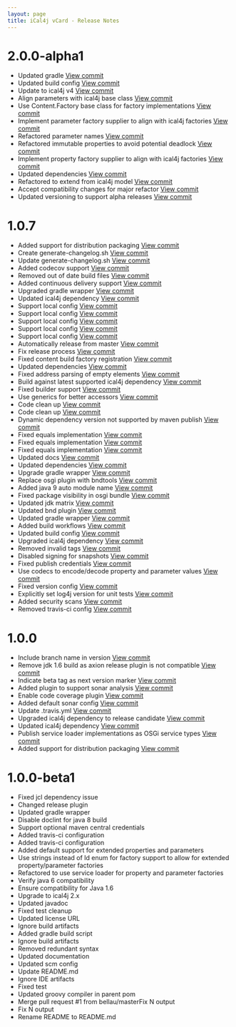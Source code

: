 ```yaml
---
layout: page
title: iCal4j vCard - Release Notes
---
```


# 2.0.0-alpha1

* Updated gradle [View commit](http://github.com/ical4j/ical4j/commit/6aaa0cc7472099f14dfe70d0ea71f602535222f7)
* Updated build config [View commit](http://github.com/ical4j/ical4j/commit/07257577a6e694b8d8176fb29a14fffd2bf36c62)
* Update to ical4j v4 [View commit](http://github.com/ical4j/ical4j/commit/4b2a323454561ba755d4d39eeedac96aaaacd417)
* Align parameters with ical4j base class [View commit](http://github.com/ical4j/ical4j/commit/faae962b3218b831c11808b21ef7f8e46a59e405)
* Use Content.Factory base class for factory implementations [View commit](http://github.com/ical4j/ical4j/commit/c7bf5f8f26567fb47885dbf8eab43877ca6786ce)
* Implement parameter factory supplier to align with ical4j factories [View commit](http://github.com/ical4j/ical4j/commit/ffc3924af6267536280203c26dafe3b926f9e75e)
* Refactored parameter names [View commit](http://github.com/ical4j/ical4j/commit/260495ad3a5dbd0f3b92f10d141ce37c40dab1b4)
* Refactored immutable properties to avoid potential deadlock [View commit](http://github.com/ical4j/ical4j/commit/18dc1b55cdfecb6fed8940c6bc53ddcf8daa6edc)
* Implement property factory supplier to align with ical4j factories [View commit](http://github.com/ical4j/ical4j/commit/7cec3f7d61ce0e2b0f82f7fd729f0a5b8ab73d16)
* Updated dependencies [View commit](http://github.com/ical4j/ical4j/commit/78c4b8a4394456027ef0d04ca74944725ef9832a)
* Refactored to extend from ical4j model [View commit](http://github.com/ical4j/ical4j/commit/05bc0b1dccf92c790d285a1737c37236f9e2bdff)
* Accept compatibility changes for major refactor [View commit](http://github.com/ical4j/ical4j/commit/2a4953a16f627bdf368984e3c6788b711b454056)
* Updated versioning to support alpha releases [View commit](http://github.com/ical4j/ical4j/commit/d3dd6756ecbbe2a4a0ffa09d2aa7402ec106cb05)


# 1.0.7

* Added support for distribution packaging [View commit](http://github.com/ical4j/ical4j/commit/73ff05fcf5c387ebabbfeeacd7936fc71f1cfc9c)
* Create generate-changelog.sh [View commit](http://github.com/ical4j/ical4j/commit/6d5a5e8aef4253b1fc676c22da80ad94c467520f)
* Update generate-changelog.sh [View commit](http://github.com/ical4j/ical4j/commit/041cf0e3781135a8c7f04fd20b431a9a79aef786)
* Added codecov support [View commit](http://github.com/ical4j/ical4j/commit/b6baf373040f3755574ce5331d830e6c425567b0)
* Removed out of date build files [View commit](http://github.com/ical4j/ical4j/commit/222178c1b8afa498eb8013c3152c9f5a7a32075d)
* Added continuous delivery support [View commit](http://github.com/ical4j/ical4j/commit/1481ee0be928b542489fe0ae5865d3e4805a8ea2)
* Upgraded gradle wrapper [View commit](http://github.com/ical4j/ical4j/commit/88197ae71eb7247f22b35960dbe4c008427ef9f3)
* Updated ical4j dependency [View commit](http://github.com/ical4j/ical4j/commit/c97884baa35648defdc435164a11e4540278537e)
* Support local config [View commit](http://github.com/ical4j/ical4j/commit/29f8a2c566ac346750c9c57bf66ee0a41d705923)
* Support local config [View commit](http://github.com/ical4j/ical4j/commit/386d36c5bb8e274635d8a71d0227b5cf007a5134)
* Support local config [View commit](http://github.com/ical4j/ical4j/commit/7f9c2d1c1187d54e9a9cbb164d196a9f5eabfb93)
* Support local config [View commit](http://github.com/ical4j/ical4j/commit/17df1c0977ce7f11b7faaa4a32b0e25e637a6359)
* Support local config [View commit](http://github.com/ical4j/ical4j/commit/99e222589f154c0511df3d8a7cdbb1f6375e2870)
* Automatically release from master [View commit](http://github.com/ical4j/ical4j/commit/eb6e515221f4d59aeb57a31f4b5f6410a48b7e16)
* Fix release process [View commit](http://github.com/ical4j/ical4j/commit/749b8a99b936a5b3bd831936e52316067a8c0af6)
* Fixed content build factory registration [View commit](http://github.com/ical4j/ical4j/commit/e1332e198739d1f42d3c1dafd7103ca9df6f0401)
* Updated dependencies [View commit](http://github.com/ical4j/ical4j/commit/acf4689525994959e390e45206c6a59f3da07bd9)
* Fixed address parsing of empty elements [View commit](http://github.com/ical4j/ical4j/commit/f064b77124c64313445f1962289b2a2b8a0fa513)
* Build against latest supported ical4j dependency [View commit](http://github.com/ical4j/ical4j/commit/0f726c6eadeb4c598cbd86d0dd682676dd12b8be)
* Fixed builder support [View commit](http://github.com/ical4j/ical4j/commit/c0c351f4b5dae9096e2ed03132f540b4ac71e73a)
* Use generics for better accessors [View commit](http://github.com/ical4j/ical4j/commit/3c6d11a7d80eea2e09fe4e844d281be9f9ef3f36)
* Code clean up [View commit](http://github.com/ical4j/ical4j/commit/7a04de8661ff0d19bbf2cdad0c82c9a494f8f137)
* Code clean up [View commit](http://github.com/ical4j/ical4j/commit/3e814cb90863ff94e4ea9b8a0bca5f891238e455)
* Dynamic dependency version not supported by maven publish [View commit](http://github.com/ical4j/ical4j/commit/005cf0d6af91418cfd1224146662629e7f037165)
* Fixed equals implementation [View commit](http://github.com/ical4j/ical4j/commit/cf5fe15a7f5ce4d2312e0869ffb11b6fea30c062)
* Fixed equals implementation [View commit](http://github.com/ical4j/ical4j/commit/fdd0edcf8bb34ec13beeb84554e5a27415e5bc8f)
* Fixed equals implementation [View commit](http://github.com/ical4j/ical4j/commit/8bfc9f9bb07c7d80dcb58a353e6c26e4add344f4)
* Updated docs [View commit](http://github.com/ical4j/ical4j/commit/1081c1f8b9b1d9e48f7cddda722d5e813946aad4)
* Updated dependencies [View commit](http://github.com/ical4j/ical4j/commit/5ba15728b35a82ac313ba1cb7e39e275c9fe013b)
* Upgrade gradle wrapper [View commit](http://github.com/ical4j/ical4j/commit/d5016ac362b17d98020c752c4a04d9b8ef5502e0)
* Replace osgi plugin with bndtools [View commit](http://github.com/ical4j/ical4j/commit/c8cf2112efea6d280b3b5fcbb65bd4b6672d1507)
* Added java 9 auto module name [View commit](http://github.com/ical4j/ical4j/commit/1104ad243db376afeb9539ed7809f14db33a75ee)
* Fixed package visibility in osgi bundle [View commit](http://github.com/ical4j/ical4j/commit/fdcdb0d39015e822670d223e51cb7bddce8074f9)
* Updated jdk matrix [View commit](http://github.com/ical4j/ical4j/commit/18c10ff14580550b0f0db6c7fa5f315e12fc58bf)
* Updated bnd plugin [View commit](http://github.com/ical4j/ical4j/commit/3e8b04d4fe02a62c3d590c43a867dab2c57108d3)
* Updated gradle wrapper [View commit](http://github.com/ical4j/ical4j/commit/9bd8414151587c2d057d754f4b869206239c223a)
* Added build workflows [View commit](http://github.com/ical4j/ical4j/commit/c8b12697d814595421ca4c761d5407a3ae7b9d24)
* Updated build config [View commit](http://github.com/ical4j/ical4j/commit/c8c209b0f0dfa5ea0cdbf422751c0efce33e20a1)
* Upgraded ical4j dependency [View commit](http://github.com/ical4j/ical4j/commit/e29578ca5faa6b7e4f963bc226f529657992af85)
* Removed invalid tags [View commit](http://github.com/ical4j/ical4j/commit/3d6f183f4bc83846cd028d16bea1690c73dbb61c)
* Disabled signing for snapshots [View commit](http://github.com/ical4j/ical4j/commit/b227cbd5cbd4c71177fcb3f306f36ca485a52959)
* Fixed publish credentials [View commit](http://github.com/ical4j/ical4j/commit/c0995849b8575e1cad222f3332f4721b09742be4)
* Use codecs to encode/decode property and parameter values [View commit](http://github.com/ical4j/ical4j/commit/f6b712f19d41cbd1ac25b844be7e5c876735da57)
* Fixed version config [View commit](http://github.com/ical4j/ical4j/commit/2340b56887a1eb1276d917c3d08f6685a048b370)
* Explicitly set log4j version for unit tests [View commit](http://github.com/ical4j/ical4j/commit/e477e4ce24aa5405845650e91e3ddf7d83ff836d)
* Added security scans [View commit](http://github.com/ical4j/ical4j/commit/84ebae834bb38c9045a46262064491c8af772fdb)
* Removed travis-ci config [View commit](http://github.com/ical4j/ical4j/commit/d9606cea8e4797dcbce284fb4d6e9320565fc215)


# 1.0.0

* Include branch name in version [View commit](http://github.com/ical4j/ical4j-vcard/commit/f68f578ba4dd0f3b9e6a5461bc3e46d710378119)
* Remove jdk 1.6 build as axion release plugin is not compatible [View commit](http://github.com/ical4j/ical4j-vcard/commit/791c4a0d0e36cd236ada2464748b056658b554dd)
* Indicate beta tag as next version marker [View commit](http://github.com/ical4j/ical4j-vcard/commit/5fdf7d520880948a9ecf892c2146c638d423b169)
* Added plugin to support sonar analysis [View commit](http://github.com/ical4j/ical4j-vcard/commit/003626997b9654aee49efbd9c34010d38aa75661)
* Enable code coverage plugin [View commit](http://github.com/ical4j/ical4j-vcard/commit/a40237fd09063ce699573d376f61a87641a12ed4)
* Added default sonar config [View commit](http://github.com/ical4j/ical4j-vcard/commit/01cd91fda2e8c44fafcd0d830a256912e4329ec4)
* Update .travis.yml [View commit](http://github.com/ical4j/ical4j-vcard/commit/90f1a76f40e0ed8d93a3e31345f23afb7a8260bc)
* Upgraded ical4j dependency to release candidate [View commit](http://github.com/ical4j/ical4j-vcard/commit/60ab78076fcab333f48fb4eda53d661600f1c822)
* Updated ical4j dependency [View commit](http://github.com/ical4j/ical4j-vcard/commit/e4556249e6e0b4f1c18e9877cb808c351180436f)
* Publish service loader implementations as OSGi service types [View commit](http://github.com/ical4j/ical4j-vcard/commit/83573e3d9ac39293d98a7413cc58b46d04581a0b)
* Added support for distribution packaging [View commit](http://github.com/ical4j/ical4j-vcard/commit/a952b3217b7ce21f3a8f1be52d82de2df525b579)


# 1.0.0-beta1

* Fixed jcl dependency issue
* Changed release plugin
* Updated gradle wrapper
* Disable doclint for java 8 build
* Support optional maven central credentials
* Added travis-ci configuration
* Added travis-ci configuration
* Added default support for extended properties and parameters
* Use strings instead of Id enum for factory support to allow for extended property/parameter factories
* Refactored to use service loader for property and parameter factories
* Verify java 6 compatibility
* Ensure compatibility for Java 1.6
* Upgrade to ical4j 2.x
* Updated javadoc
* Fixed test cleanup
* Updated license URL
* Ignore build artifacts
* Added gradle build script
* Ignore build artifacts
* Removed redundant syntax
* Updated documentation
* Updated scm config
* Update README.md
* Ignore IDE artifacts
* Fixed test
* Updated groovy compiler in parent pom
* Merge pull request #1 from bellau/masterFix N output
* Fix N output
* Rename README to README.md

